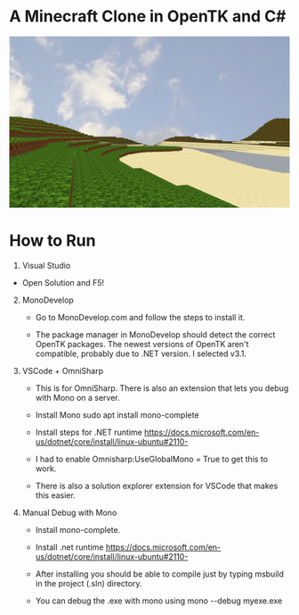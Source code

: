 
# A Minecraft Clone in OpenTK and C#

![Preview](./screenshot.jpg)

# How to Run

1. Visual Studio
	
* Open Solution and F5!

2. MonoDevelop

	* Go to MonoDevelop.com and follow the steps to install it. 

	* The package manager in MonoDevelop should detect the correct OpenTK packages. The newest versions of OpenTK aren't compatible, probably due to .NET version. I selected v3.1.

3. VSCode + OmniSharp
	
	* This is for OmniSharp. There is also an extension that lets you debug with Mono on a server. 

	* Install Mono
	  sudo apt install mono-complete

	* Install steps for .NET runtime
	https://docs.microsoft.com/en-us/dotnet/core/install/linux-ubuntu#2110-

	* I had to enable Omnisharp:UseGlobalMono = True to get this to work.

	* There is also a solution explorer extension for VSCode that makes this easier.


4. Manual Debug with Mono

	* Install mono-complete.

	* Install .net runtime https://docs.microsoft.com/en-us/dotnet/core/install/linux-ubuntu#2110-

	* After installing you should be able to compile just by typing msbuild in the project (.sln) directory.

	* You can debug the .exe with mono using mono --debug myexe.exe



